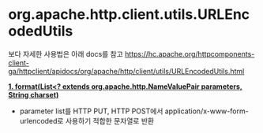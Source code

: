 # org.apache.http.client.utils.URLEncodedUtils

보다 자세한 사용법은 아래 docs를 참고
https://hc.apache.org/httpcomponents-client-ga/httpclient/apidocs/org/apache/http/client/utils/URLEncodedUtils.html


<b> <a href="Format.java"> 1. format(List<? extends org.apache.http.NameValuePair parameters, String charset) </a> </b>
 - parameter list를  HTTP PUT, HTTP POST에서  application/x-www-form-urlencoded로 사용하기 적합한 문자열로 반환
<br>


